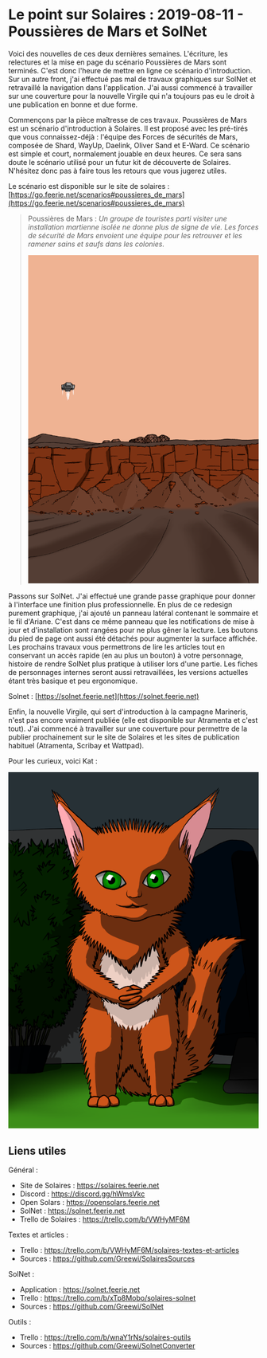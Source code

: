 # Le point sur Solaires : 2019-08-11 - Poussières de Mars et SolNet

Voici des nouvelles de ces deux dernières semaines. L'écriture, les relectures et la mise en page du scénario Poussières de Mars sont terminés. C'est donc l'heure de mettre en ligne ce scénario d'introduction. Sur un autre front, j'ai effectué pas mal de travaux graphiques sur SolNet et retravaillé la navigation dans l'application. J'ai aussi commencé à travailler sur une couverture pour la nouvelle Virgile qui n'a toujours pas eu le droit à une publication en bonne et due forme.

Commençons par la pièce maîtresse de ces travaux. Poussières de Mars est un scénario d'introduction à Solaires. Il est proposé avec les pré-tirés que vous connaissez-déjà : l'équipe des Forces de sécurités de Mars, composée de Shard, WayUp, Daelink, Oliver Sand et E-Ward. Ce scénario est simple et court, normalement jouable en deux heures. Ce sera sans doute le scénario utilisé pour un futur kit de découverte de Solaires. N'hésitez donc pas à faire tous les retours que vous jugerez utiles.

Le scénario est disponible sur le site de solaires : [https://go.feerie.net/scenarios#poussieres_de_mars](https://go.feerie.net/scenarios#poussieres_de_mars)

> Poussières de Mars : *Un groupe de touristes parti visiter une installation martienne isolée ne donne plus de signe de vie. Les forces de sécurité de Mars envoient une équipe pour les retrouver et les ramener sains et saufs dans les colonies.*
> 
> ![Dessin : Couverture de Poussières de Mars](./illustrations/couverture_poussieres_de_mars.png)

Passons sur SolNet. J'ai effectué une grande passe graphique pour donner à l'interface une finition plus professionnelle. En plus de ce redesign purement graphique, j'ai ajouté un panneau latéral contenant le sommaire et le fil d'Ariane. C'est dans ce même panneau que les notifications de mise à jour et d'installation sont rangées pour ne plus gêner la lecture. Les boutons du pied de page ont aussi été détachés pour augmenter la surface affichée. Les prochains travaux vous permettrons de lire les articles tout en conservant un accès rapide (en au plus un bouton) à votre personnage, histoire de rendre SolNet plus pratique à utiliser lors d'une partie. Les fiches de personnages internes seront aussi retravaillées, les versions actuelles étant très basique et peu ergonomique.

Solnet : [https://solnet.feerie.net](https://solnet.feerie.net)

Enfin, la nouvelle Virgile, qui sert d'introduction à la campagne Marineris, n'est pas encore vraiment publiée (elle est disponible sur Atramenta et c'est tout). J'ai commencé à travailler sur une couverture pour permettre de la publier prochainement sur le site de Solaires et les sites de publication habituel (Atramenta, Scribay et Wattpad).

Pour les curieux, voici Kat :

![Dessin : Portrait de Kat](./illustrations/portrait_kat.png)

## Liens utiles

Général :
* Site de Solaires : https://solaires.feerie.net
* Discord : https://discord.gg/hWmsVkc
* Open Solars : https://opensolars.feerie.net
* SolNet : https://solnet.feerie.net
* Trello de Solaires : https://trello.com/b/VWHyMF6M

Textes et articles :
* Trello : https://trello.com/b/VWHyMF6M/solaires-textes-et-articles
* Sources : https://github.com/Greewi/SolairesSources

SolNet :
* Application : https://solnet.feerie.net
* Trello : https://trello.com/b/xTp8Mobo/solaires-solnet
* Sources : https://github.com/Greewi/SolNet

Outils :
* Trello : https://trello.com/b/wnaY1rNs/solaires-outils
* Sources : https://github.com/Greewi/SolnetConverter
